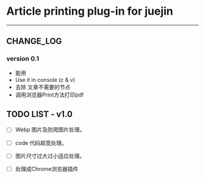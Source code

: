 # Article printing plug-in for juejin

---

## CHANGE_LOG

### version 0.1
* 能用
* Use it in console (c & v)
* 去除 文章不需要的节点
* 调用浏览器Print方法打印pdf

## TODO LIST - v1.0

* [ ] Webp 图片及防爬图片处理。
* [ ] code 代码超宽处理。
* [ ] 图片尺寸过大过小适应处理。
* [ ] 处理成Chrome浏览器插件

